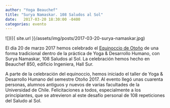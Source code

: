 ```yaml
---
author: "Yoga Beauchef"
title: "Surya Namaskar. 108 Saludos al Sol"
date:   2017-03-20 18:30:00 -0400
categories: evento
---
```


![]({{ site.url }}/assets/img/posts/2017-03-20-surya-namaskar.jpg)

El día 20 de marzo 2017 hemos celebrado el [Equinoccio de Otoño](https://es.wikipedia.org/wiki/Equinoccio) de una forma tradicional dentro de la práctica de Yoga & Desarrollo Humano, con Surya Namaskar, 108 Saludos al Sol. La celebración hemos hecho en Beauchef 850, edificio Ingeniera, Hall Sur.

A parte de la celebración del equinoccio, hemos iniciado el taller de Yoga & Desarrollo Humano del semestre Otoño 2017. Al evento llegó unas cuarenta personas, alumnos antiguos y nuevos de varias facultades de la Universidad de Chile. Felicitaciones a todos, especialmente a los principiantes, que se atrevieron al este desafío personal de 108 repeticiones del Saludo al Sol.
